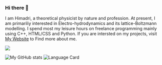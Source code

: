 ### Hi there 👋

<!--
**hsbasu/hsbasu** is a ✨ _special_ ✨ repository because its `README.md` (this file) appears on your GitHub profile.

Here are some ideas to get you started:

- 🔭 I’m currently working on ...
- 🌱 I’m currently learning ...
- 👯 I’m looking to collaborate on ...
- 🤔 I’m looking for help with ...
- 💬 Ask me about ...
- 📫 How to reach me: ...
- 😄 Pronouns: ...
- ⚡ Fun fact: ...
-->

I am Himadri, a theoretical physicist by nature and profession. At present, I am primariliy interested in Electro-hydrodynamics and its lattice-Boltzmann modelling. I spend most my leisure hours on freelance programming mainly using C++, HTML/CSS and Python. If you are intersted on my projects, visit [My Website][1] to Find more about me.

![](https://komarev.com/ghpvc/?username=hsbasu)

![My GitHub stats][2] ![Language Card][3]

[1]: https://hsbasu.github.io
[2]: https://github-readme-stats.vercel.app/api?username=hsbasu&custom_title=My%20GitHub%20stats:&show_icons=true&theme=tokyonight&count_private=1
[3]: https://github-readme-stats.vercel.app/api/top-langs/?username=hsbasu&langs_count=8&theme=tokyonight&layout=compact&bg_color=B0E0E6&text_color=2C001E
